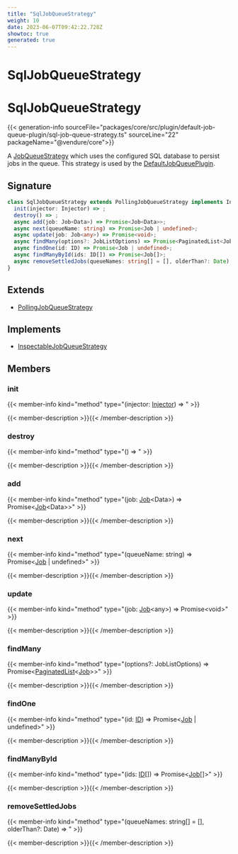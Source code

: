 ```yaml
---
title: "SqlJobQueueStrategy"
weight: 10
date: 2023-06-07T09:42:22.728Z
showtoc: true
generated: true
---
```

<!-- This file was generated from the Vendure source. Do not modify. Instead, re-run the "docs:build" script -->

# SqlJobQueueStrategy
<div class="symbol">


# SqlJobQueueStrategy

{{< generation-info sourceFile="packages/core/src/plugin/default-job-queue-plugin/sql-job-queue-strategy.ts" sourceLine="22" packageName="@vendure/core">}}

A <a href='/typescript-api/job-queue/job-queue-strategy#jobqueuestrategy'>JobQueueStrategy</a> which uses the configured SQL database to persist jobs in the queue.
This strategy is used by the <a href='/typescript-api/job-queue/default-job-queue-plugin#defaultjobqueueplugin'>DefaultJobQueuePlugin</a>.

## Signature

```TypeScript
class SqlJobQueueStrategy extends PollingJobQueueStrategy implements InspectableJobQueueStrategy {
  init(injector: Injector) => ;
  destroy() => ;
  async add(job: Job<Data>) => Promise<Job<Data>>;
  async next(queueName: string) => Promise<Job | undefined>;
  async update(job: Job<any>) => Promise<void>;
  async findMany(options?: JobListOptions) => Promise<PaginatedList<Job>>;
  async findOne(id: ID) => Promise<Job | undefined>;
  async findManyById(ids: ID[]) => Promise<Job[]>;
  async removeSettledJobs(queueNames: string[] = [], olderThan?: Date) => ;
}
```
## Extends

 * <a href='/typescript-api/job-queue/polling-job-queue-strategy#pollingjobqueuestrategy'>PollingJobQueueStrategy</a>


## Implements

 * <a href='/typescript-api/job-queue/inspectable-job-queue-strategy#inspectablejobqueuestrategy'>InspectableJobQueueStrategy</a>


## Members

### init

{{< member-info kind="method" type="(injector: <a href='/typescript-api/common/injector#injector'>Injector</a>) => "  >}}

{{< member-description >}}{{< /member-description >}}

### destroy

{{< member-info kind="method" type="() => "  >}}

{{< member-description >}}{{< /member-description >}}

### add

{{< member-info kind="method" type="(job: <a href='/typescript-api/job-queue/job#job'>Job</a>&#60;Data&#62;) => Promise&#60;<a href='/typescript-api/job-queue/job#job'>Job</a>&#60;Data&#62;&#62;"  >}}

{{< member-description >}}{{< /member-description >}}

### next

{{< member-info kind="method" type="(queueName: string) => Promise&#60;<a href='/typescript-api/job-queue/job#job'>Job</a> | undefined&#62;"  >}}

{{< member-description >}}{{< /member-description >}}

### update

{{< member-info kind="method" type="(job: <a href='/typescript-api/job-queue/job#job'>Job</a>&#60;any&#62;) => Promise&#60;void&#62;"  >}}

{{< member-description >}}{{< /member-description >}}

### findMany

{{< member-info kind="method" type="(options?: JobListOptions) => Promise&#60;<a href='/typescript-api/common/paginated-list#paginatedlist'>PaginatedList</a>&#60;<a href='/typescript-api/job-queue/job#job'>Job</a>&#62;&#62;"  >}}

{{< member-description >}}{{< /member-description >}}

### findOne

{{< member-info kind="method" type="(id: <a href='/typescript-api/common/id#id'>ID</a>) => Promise&#60;<a href='/typescript-api/job-queue/job#job'>Job</a> | undefined&#62;"  >}}

{{< member-description >}}{{< /member-description >}}

### findManyById

{{< member-info kind="method" type="(ids: <a href='/typescript-api/common/id#id'>ID</a>[]) => Promise&#60;<a href='/typescript-api/job-queue/job#job'>Job</a>[]&#62;"  >}}

{{< member-description >}}{{< /member-description >}}

### removeSettledJobs

{{< member-info kind="method" type="(queueNames: string[] = [], olderThan?: Date) => "  >}}

{{< member-description >}}{{< /member-description >}}


</div>
